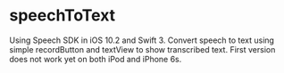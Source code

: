 # speechToText

Using Speech SDK in iOS 10.2 and Swift 3.  Convert speech to text using simple recordButton and textView to show transcribed text.
First version does not work yet on both iPod and iPhone 6s.  
